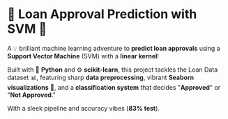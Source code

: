 # 🏦 Loan Approval Prediction with SVM 🚀

A 💡 brilliant machine learning adventure to **predict loan approvals** using a **Support Vector Machine** (SVM) with a **linear kernel**!

Built with 🐍 **Python** and ⚙️ **scikit-learn**, this project tackles the Loan Data dataset 📊, featuring sharp **data preprocessing**, vibrant **Seaborn visualizations** 🎨, and a **classification system** that decides "**Approved**" or "**Not Approved**." 

With a sleek pipeline and accuracy vibes (**83% test**).
